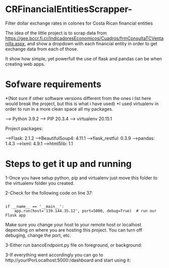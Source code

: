 # CRFinancialEntitiesScrapper-
Filter dollar exchange rates in colones for Costa Rican financial entities

The idea of the little project is to scrap data from https://gee.bccr.fi.cr/IndicadoresEconomicos/Cuadros/frmConsultaTCVentanilla.aspx, and show a dropdown with each financial entity in order to get exchange data from each of those.

It show how simple, yet powerfull the use of flask and pandas can be when creating web apps.


# Sofware requirements 

*(Not sure if other software versions different from the ones i list here would break the project, but this is what i have used)
*I used virtualenv in order to run in a more clean space all my packages.

--> Python 3.9.2
--> PIP 20.3.4
--> virtualenv 20.15.1

Project packages:

-->Flask: 2.1.2
-->BeautifulSoup4: 4.11.1 
-->flask_restful: 0.3.9
-->pandas: 1.4.3
-->lxml: 4.9.1
-->html5lib: 1.1


# Steps to get it up and running

1-Once you have setup python, pip and virtualenv just move this folder to the virtualenv folder you created. 

2-Check for the following code on line 37:

```

if __name__ == '__main__':
    app.run(host='139.144.35.12', port=5000, debug=True)  # run our Flask app 
```
    
Make sure you change your host to your remote host or localhost depending on where you are hosting this project. You can turn off debuging, change the port, etc.


3-Either run bancoEndpoint.py file on foreground, or background:



3-If everything went accordingly you can go to http://yourIPorLocalhost:5000:/dashboard and start using it:


